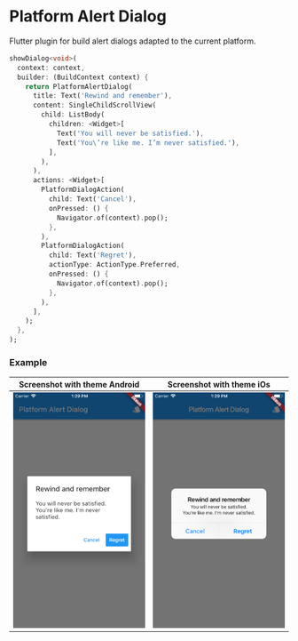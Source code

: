 # Platform Alert Dialog

Flutter plugin for build alert dialogs adapted to the current platform.

```dart
showDialog<void>(
  context: context,
  builder: (BuildContext context) {
    return PlatformAlertDialog(
      title: Text('Rewind and remember'),
      content: SingleChildScrollView(
        child: ListBody(
          children: <Widget>[
            Text('You will never be satisfied.'),
            Text('You\’re like me. I’m never satisfied.'),
          ],
        ),
      ),
      actions: <Widget>[
        PlatformDialogAction(
          child: Text('Cancel'),
          onPressed: () {
            Navigator.of(context).pop();
          },
        ),
        PlatformDialogAction(
          child: Text('Regret'),
          actionType: ActionType.Preferred,
          onPressed: () {
            Navigator.of(context).pop();
          },
        ),
      ],
    );
  },
);
```

### Example

Screenshot with theme Android      |  Screenshot with theme iOs
:---------------------------------:|:------------------------------:
![](screenshots/alert-android.png) | ![](screenshots/alert-ios.png)

